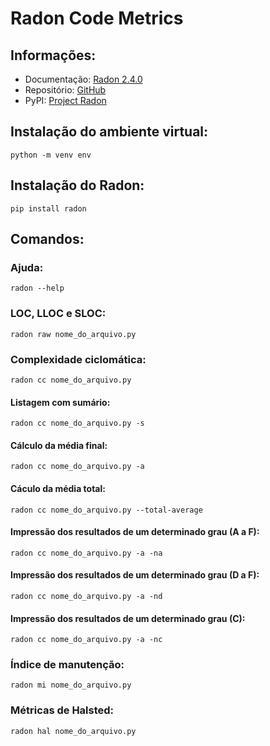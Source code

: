 # Radon Code Metrics


  ## Informações:
   * Documentação: [Radon 2.4.0](https://radon.readthedocs.io/en/latest/index.html)
   * Repositório: [GitHub](https://github.com/rubik/radon)
   * PyPI: [Project Radon](https://pypi.org/project/radon/)


  ## Instalação do ambiente virtual:
    python -m venv env


  ## Instalação do Radon:  
    pip install radon


  ## Comandos:
  ### Ajuda:
    radon --help
  ### LOC, LLOC e SLOC: 
    radon raw nome_do_arquivo.py
  ### Complexidade ciclomática:
    radon cc nome_do_arquivo.py
   #### Listagem com sumário:

    radon cc nome_do_arquivo.py -s
   #### Cálculo da média final:
  
    radon cc nome_do_arquivo.py -a
   #### Cáculo da média total:
  
    radon cc nome_do_arquivo.py --total-average
   #### Impressão dos resultados de um determinado grau (A a F):

    radon cc nome_do_arquivo.py -a -na
   #### Impressão dos resultados de um determinado grau (D a F):

    radon cc nome_do_arquivo.py -a -nd
   #### Impressão dos resultados de um determinado grau (C):

    radon cc nome_do_arquivo.py -a -nc
  ### Índice de manutenção:
    radon mi nome_do_arquivo.py
  ### Métricas de Halsted:
    radon hal nome_do_arquivo.py